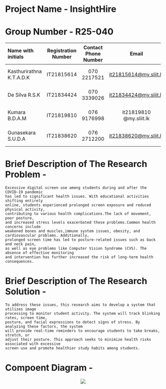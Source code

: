 # Project Name - InsightHire
# Group Number - R25-040
| Name with initials | Registration Number | Contact Phone Number | Email                 | Badge         |
| :---               |     :---:           |          :---:       |         :---:         |       :---:   |
| Kasthurirathna K.T.A.D.K    | IT21815614          | 070 2217521         | it21815614@my.sliit.lk| ![visitor badge](https://custom-icon-badges.demolab.com/badge/⭐-Leader-red)     |
| De Silva R.S.K    | IT21834424          | 070 3339026          | it21834424@my.sliit.lk| ![visitor badge](https://custom-icon-badges.demolab.com/badge/⭐-Member-green)   |
| Kumara B.D.A.M       | IT21819810          | 076 9176998          | it21819810 @my.sliit.lk| ![visitor badge](https://custom-icon-badges.demolab.com/badge/⭐-Member-green)   |
| Gunasekara S.U.D.A | IT21838620          | 076 2712200          | it21838620@my.sliit.lk| ![visitor badge](https://custom-icon-badges.demolab.com/badge/⭐-Member-green)   |                     


# Brief Description of  The Research Problem -
```
Excessive digital screen use among students during and after the COVID-19 pandemic
has led to significant health issues. With educational activities shifting entirely
online, students experienced prolonged screen exposure and reduced physical activity,
contributing to various health complications.The lack of movement, poor posture,
and increased stress levels exacerbated these problems.Common health concerns include
weakened bones and muscles,immune system issues, obesity, and cardiovascular problems. Additionally, 
prolonged screen time has led to posture-related issues such as back and neck pain,
as well as eye problems like Computer Vision Syndrome (CVS). The absence of effective monitoring
and intervention has further increased the risk of long-term health consequences.
```

# Brief Description of  The Research Solution -
```
To address these issues, this research aims to develop a system that utilizes image
processing to monitor student activity. The system will track blinking rates, screen time,
posture, and facial expressions to detect signs of stress. By analyzing these factors, the system
will provide real-time reminders to encourage students to take breaks, stretch, or
adjust their posture. This approach seeks to minimize health risks associated with excessive
screen use and promote healthier study habits among students.

```

# Compoent Diagram - 

<p align="center">
   <img src ="https://github.com/user-attachments/assets/38ee30f7-0d9b-4686-b939-b08214d507bb">

</p>
